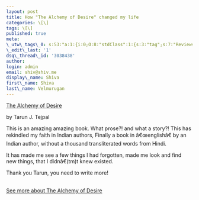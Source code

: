 ```yaml
---
layout: post
title: How "The Alchemy of Desire" changed my life
categories: \[\]
tags: \[\]
published: true
meta:
\_utw\_tags\_0: s:53:"a:1:{i:0;O:8:"stdClass":1:{s:3:"tag";s:7:"Reviews";}}";
\_edit\_last: '1'
dsq\_thread\_id: '3038438'
author:
login: admin
email: shiv@shiv.me
display\_name: Shiva
first\_name: Shiva
last\_name: Velmurugan
---
```


[The Alchemy of Desire][0]

by Tarun J. Tejpal

This is an amazing amazing book. What prose?! and what a story?! This has rekindled my faith in Indian authors, Finally a book in â€œenglishâ€ by an Indian author, without a thousand transliterated words from Hindi.

It has made me see a few things I had forgotten, made me look and find new things, that I didnâ€(tm)t knew existed.

Thank you Tarun, you need to write more!

[  
See more about The Alchemy of Desire][1]


[0]: http://www.allconsuming.net/item/view/1497807
[1]: http://www.allconsuming.net/person/shvelmur/1497807
